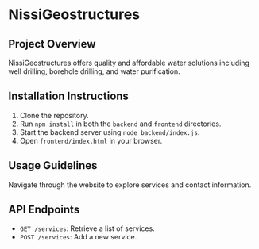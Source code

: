 # NissiGeostructures

## Project Overview
NissiGeostructures offers quality and affordable water solutions including well drilling, borehole drilling, and water purification.

## Installation Instructions
1. Clone the repository.
2. Run `npm install` in both the `backend` and `frontend` directories.
3. Start the backend server using `node backend/index.js`.
4. Open `frontend/index.html` in your browser.

## Usage Guidelines
Navigate through the website to explore services and contact information.

## API Endpoints
- `GET /services`: Retrieve a list of services.
- `POST /services`: Add a new service.
